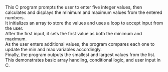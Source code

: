 This C program prompts the user to enter five integer values, then calculates and displays the minimum and maximum values from the entered numbers.</br> 
It initializes an array to store the values and uses a loop to accept input from the user. </br> 
After the first input, it sets the first value as both the minimum and maximum. </br>
As the user enters additional values, the program compares each one to update the min and max variables accordingly. </br> 
Finally, the program outputs the smallest and largest values from the list. This demonstrates basic array handling, conditional logic, and user input in C.
